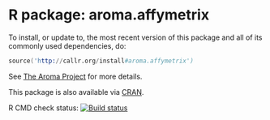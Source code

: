 # R package: aroma.affymetrix

To install, or update to, the most recent version of this package and
all of its commonly used dependencies, do:

```s
source('http://callr.org/install#aroma.affymetrix')
```

See [The Aroma Project](http://www.aroma-project.org/) for more
details.


This package is also available via
[CRAN](http://cran.r-project.org/package=aroma.affymetrix).

R CMD check status: <a href="https://travis-ci.org/HenrikBengtsson/aroma.affymetrix"><img src="https://travis-ci.org/HenrikBengtsson/aroma.affymetrix.svg?branch=master" alt="Build status"></a>

